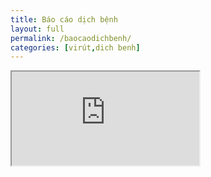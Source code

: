 ```yaml
---
title: Báo cáo dịch bệnh
layout: full
permalink: /baocaodichbenh/
categories: [virút,dich benh]
---
```


<div class="embed-responsive embed-responsive-16by9">
    <!-- <iframe class="embed-responsive-item" src="https://www.youtube.com/embed/zpOULjyy-n8?rel=0" allowfullscreen></iframe> -->
    <iframe class="embed-responsive-item" src="https://coronavirus.pythonanywhere.com/case_report/" allowfullscreen>
    </iframe>
</div>